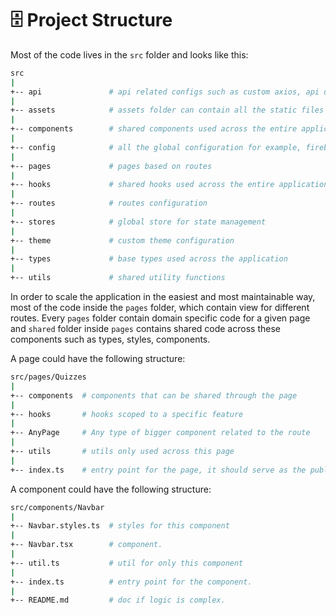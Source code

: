 # 🗄️ Project Structure

Most of the code lives in the `src` folder and looks like this:

```sh
src
|
+-- api               # api related configs such as custom axios, api urls
|
+-- assets            # assets folder can contain all the static files such as images,svg's, fonts, etc
|
+-- components        # shared components used across the entire application
|
+-- config            # all the global configuration for example, firebase.init config
|
+-- pages             # pages based on routes
|
+-- hooks             # shared hooks used across the entire application
|
+-- routes            # routes configuration
|
+-- stores            # global store for state management
|
+-- theme             # custom theme configuration
|
+-- types             # base types used across the application
|
+-- utils             # shared utility functions
```

In order to scale the application in the easiest and most maintainable way, most of the code inside the `pages` folder, which contain view for different routes. Every `pages` folder contain domain specific code for a given page and `shared` folder inside `pages` contains shared code across these components such as types, styles, components.

A page could have the following structure:

```sh
src/pages/Quizzes
|
+-- components  # components that can be shared through the page
|
+-- hooks       # hooks scoped to a specific feature
|
+-- AnyPage     # Any type of bigger component related to the route
|
+-- utils       # utils only used across this page
|
+-- index.ts    # entry point for the page, it should serve as the public API of the given page and exports everything that should be used outside the page
```

A component could have the following structure:

```sh
src/components/Navbar
|
+-- Navbar.styles.ts  # styles for this component
|
+-- Navbar.tsx        # component.
|
+-- util.ts           # util for only this component
|
+-- index.ts          # entry point for the component.
|
+-- README.md         # doc if logic is complex.

```

